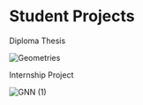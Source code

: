 # Student Projects

Diploma Thesis


![Geometries](https://github.com/k-kovani/Student_Projects/assets/156211331/7de876cd-7a52-4b55-b0cf-ff388f70452b)



Internship Project



![GNN (1)](https://github.com/k-kovani/Student_Projects/assets/156211331/ad391b37-6ea8-4bc0-be0c-cbe69d41164b)




